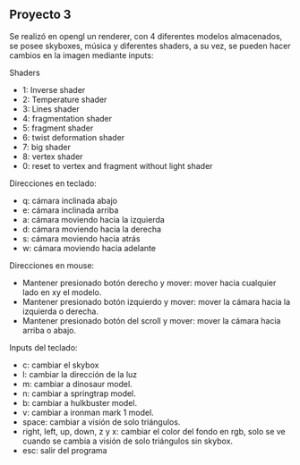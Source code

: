 ## Proyecto 3
Se realizó en opengl un renderer, con 4 diferentes modelos almacenados, se posee skyboxes, música y diferentes shaders, a su vez, se pueden hacer cambios en la imagen mediante inputs:

Shaders

* 1: Inverse shader
* 2: Temperature shader
* 3: Lines shader
* 4: fragmentation shader
* 5: fragment shader
* 6: twist deformation shader
* 7: big shader
* 8: vertex shader
* 0: reset to vertex and fragment without light shader

Direcciones en teclado:

* q: cámara inclinada abajo
* e: cámara inclinada arriba
* a: cámara moviendo hacia la izquierda
* d: cámara moviendo hacia la derecha
* s: cámara moviendo hacia atrás
* w: cámara moviendo hacia adelante

Direcciones en mouse:
* Mantener presionado botón derecho y mover: mover hacia cualquier lado en xy el modelo.
* Mantener presionado botón izquierdo y mover: mover la cámara hacia la izquierda o derecha.
* Mantener presionado botón del scroll y mover: mover la cámara hacia arriba o abajo.

Inputs del teclado:

* c: cambiar el skybox
* l: cambiar la dirección de la luz
* m: cambiar a dinosaur model.
* n: cambiar a springtrap model.
* b: cambiar a hulkbuster model.
* v: cambiar a ironman mark 1 model.
* space: cambiar a visión de solo triángulos.
* right, left, up, down, z y x: cambiar el color del fondo en rgb, solo se ve cuando se cambia a visión de solo triángulos sin skybox.
* esc: salir del programa
